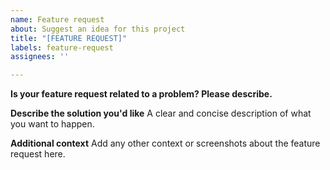 ```yaml
---
name: Feature request
about: Suggest an idea for this project
title: "[FEATURE REQUEST]"
labels: feature-request
assignees: ''

---
```


**Is your feature request related to a problem? Please describe.**
<!--- A clear and concise description of what the problem is. Ex. I'm always frustrated when [...] --->

**Describe the solution you'd like**
A clear and concise description of what you want to happen.

**Additional context**
Add any other context or screenshots about the feature request here.
